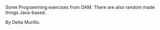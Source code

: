 Some Programming exercises from DAM. There are also random made things Java-based.

By Delta Murillo.